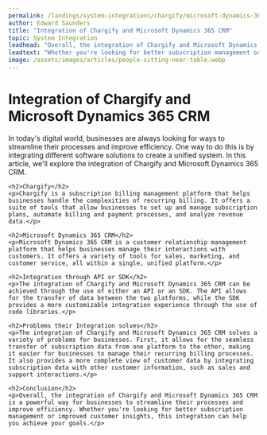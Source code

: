 ```yaml
---
permalink: /landings/system-integrations/chargify/microsoft-dynamics-365-crm
author: Edward Saunders
title: "Integration of Chargify and Microsoft Dynamics 365 CRM"
topic: System Integration
leadhead: "Overall, the integration of Chargify and Microsoft Dynamics 365 CRM is a powerful way for businesses to streamline their processes and improve efficiency"
leadtext: "Whether you're looking for better subscription management or improved customer insights, this integration can help you achieve your goals."
image: /assets/images/articles/people-sitting-near-table.webp
---
```

<div class="arttext">	<h1>Integration of Chargify and Microsoft Dynamics 365 CRM</h1>
	<p>In today's digital world, businesses are always looking for ways to streamline their processes and improve efficiency. One way to do this is by integrating different software solutions to create a unified system. In this article, we'll explore the integration of Chargify and Microsoft Dynamics 365 CRM.</p>

	<h2>Chargify</h2>
	<p>Chargify is a subscription billing management platform that helps businesses handle the complexities of recurring billing. It offers a suite of tools that allow businesses to set up and manage subscription plans, automate billing and payment processes, and analyze revenue data.</p>

	<h2>Microsoft Dynamics 365 CRM</h2>
	<p>Microsoft Dynamics 365 CRM is a customer relationship management platform that helps businesses manage their interactions with customers. It offers a variety of tools for sales, marketing, and customer service, all within a single, unified platform.</p>

	<h2>Integration through API or SDK</h2>
	<p>The integration of Chargify and Microsoft Dynamics 365 CRM can be achieved through the use of either an API or an SDK. The API allows for the transfer of data between the two platforms, while the SDK provides a more customizable integration experience through the use of code libraries.</p>

	<h2>Problems their Integration solves</h2>
	<p>The integration of Chargify and Microsoft Dynamics 365 CRM solves a variety of problems for businesses. First, it allows for the seamless transfer of subscription data from one platform to the other, making it easier for businesses to manage their recurring billing processes. It also provides a more complete view of customer data by integrating subscription data with other customer information, such as sales and support interactions.</p>

	<h2>Conclusion</h2>
	<p>Overall, the integration of Chargify and Microsoft Dynamics 365 CRM is a powerful way for businesses to streamline their processes and improve efficiency. Whether you're looking for better subscription management or improved customer insights, this integration can help you achieve your goals.</p>
</div>